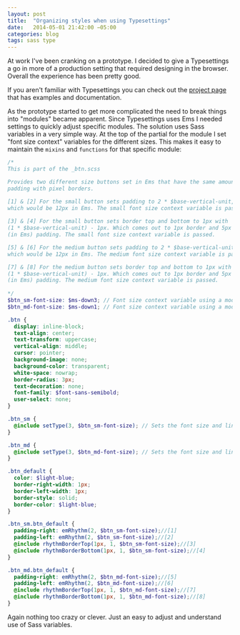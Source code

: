 ```yaml
---
layout: post
title:  "Organizing styles when using Typesettings"
date:   2014-05-01 21:42:00 −05:00
categories: blog
tags: sass type
---
```


At work I've been cranking on a prototype. I decided to give a Typesettings a go in more of a production setting that required designing in the browser. Overall the experience has been pretty good.

If you aren't familiar with Typesettings you can check out the [project page](http://typesettings.io) that has examples and documentation.

As the prototype started to get more complicated the need to break things into "modules" became apparent. Since Typesettings uses Ems I needed settings to quickly adjust specific modules. The solution uses Sass variables in a very simple way. At the top of the partial for the module I set "font size context" variables for the different sizes. This makes it easy to maintain the `mixins` and `functions` for that specific module:

```scss
/* 
This is part of the _btn.scss

Provides two different size buttons set in Ems that have the same amount of 
padding with pixel borders. 

[1] & [2] For the small button sets padding to 2 * $base-vertical-unit,
which would be 12px in Ems. The small font size context variable is passed.
   
[3] & [4] For the small button sets border top and bottom to 1px with 
(1 * $base-vertical-unit) - 1px. Which comes out to 1px border and 5px 
(in Ems) padding. The small font size context variable is passed.

[5] & [6] For the medium button sets padding to 2 * $base-vertical-unit,
which would be 12px in Ems. The medium font size context variable is passed.

[7] & [8] For the medium button sets border top and bottom to 1px with 
(1 * $base-vertical-unit) - 1px. Which comes out to 1px border and 5px 
(in Ems) padding. The medium font size context variable is passed.
     
*/
$btn_sm-font-size: $ms-down3; // Font size context variable using a modular scale value
$btn_md-font-size: $ms-down1; // Font size context variable using a modular scale value 

.btn {
  display: inline-block;
  text-align: center;
  text-transform: uppercase;
  vertical-align: middle;
  cursor: pointer;
  background-image: none;
  background-color: transparent;
  white-space: nowrap;
  border-radius: 3px;
  text-decoration: none;
  font-family: $font-sans-semibold;
  user-select: none;  
}

.btn_sm {
  @include setType(3, $btn_sm-font-size); // Sets the font size and line height
}

.btn_md {
  @include setType(3, $btn_md-font-size); // Sets the font size and line height
}

.btn_default {
  color: $light-blue;
  border-right-width: 1px;
  border-left-width: 1px;
  border-style: solid;
  border-color: $light-blue;
}

.btn_sm.btn_default {
  padding-right: emRhythm(2, $btn_sm-font-size);//[1]
  padding-left: emRhythm(2, $btn_sm-font-size);//[2]
  @include rhythmBorderTop(1px, 1, $btn_sm-font-size);//[3]
  @include rhythmBorderBottom(1px, 1, $btn_sm-font-size);//[4]
}

.btn_md.btn_default {
  padding-right: emRhythm(2, $btn_md-font-size);//[5]
  padding-left: emRhythm(2, $btn_md-font-size);//[6]
  @include rhythmBorderTop(1px, 1, $btn_md-font-size);//[7]
  @include rhythmBorderBottom(1px, 1, $btn_md-font-size);//[8]
}

```

Again nothing too crazy or clever. Just an easy to adjust and understand use of Sass variables.